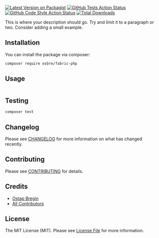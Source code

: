 [![Latest Version on Packagist](https://img.shields.io/packagist/v/osbre/fabric-php.svg?style=flat-square)](https://packagist.org/packages/osbre/fabric-php)
[![GitHub Tests Action Status](https://img.shields.io/github/workflow/status/osbre/fabric-php/run-tests?label=tests)](https://github.com/osbre/fabric-php/actions?query=workflow%3ATests+branch%3Amaster)
[![GitHub Code Style Action Status](https://img.shields.io/github/workflow/status/osbre/fabric-php/Check%20&%20fix%20styling?label=code%20style)](https://github.com/osbre/fabric-php/actions?query=workflow%3A"Check+%26+fix+styling"+branch%3Amaster)
[![Total Downloads](https://img.shields.io/packagist/dt/osbre/fabric-php.svg?style=flat-square)](https://packagist.org/packages/osbre/fabric-php)

This is where your description should go. Try and limit it to a paragraph or two. Consider adding a small example.

## Installation

You can install the package via composer:

```bash
composer require osbre/fabric-php
```

## Usage

```php
```

## Testing

```bash
composer test
```

## Changelog

Please see [CHANGELOG](CHANGELOG.md) for more information on what has changed recently.

## Contributing

Please see [CONTRIBUTING](.github/CONTRIBUTING.md) for details.

## Credits

- [Ostap Bregin](https://github.com/osbre)
- [All Contributors](../../contributors)

## License

The MIT License (MIT). Please see [License File](LICENSE.md) for more information.
